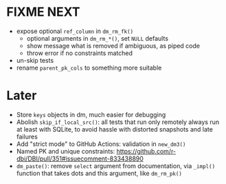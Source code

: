 # FIXME NEXT

- expose optional `ref_column` in `dm_rm_fk()`
    - optional arguments in `dm_rm_*()`, set `NULL` defaults
    - show message what is removed if ambiguous, as piped code
    - throw error if no constraints matched
- un-skip tests
- rename `parent_pk_cols` to something more suitable

# Later

- Store `keys` objects in dm, much easier for debugging
- Abolish `skip_if_local_src()`: all tests that run only remotely always run at least with SQLite, to avoid hassle with distorted snapshots and late failures
- Add "strict mode" to GitHub Actions: validation in `new_dm3()`
- Named PK and unique constraints: https://github.com/r-dbi/DBI/pull/351#issuecomment-833438890
- `dm_paste()`: remove `select` argument from documentation, via `_impl()` function that takes dots and this argument, like `dm_rm_pk()`
